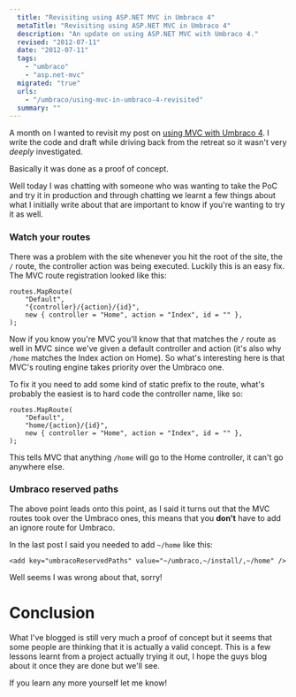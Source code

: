 ```yaml
---
  title: "Revisiting using ASP.NET MVC in Umbraco 4"
  metaTitle: "Revisiting using ASP.NET MVC in Umbraco 4"
  description: "An update on using ASP.NET MVC with Umbraco 4."
  revised: "2012-07-11"
  date: "2012-07-11"
  tags: 
    - "umbraco"
    - "asp.net-mvc"
  migrated: "true"
  urls: 
    - "/umbraco/using-mvc-in-umbraco-4-revisited"
  summary: ""
---
```

A month on I wanted to revisit my post on [using MVC with Umbraco 4][1]. I write the code and draft while driving back from the retreat so it wasn't very *deeply* investigated.

Basically it was done as a proof of concept.

Well today I was chatting with someone who was wanting to take the PoC and try it in production and through chatting we learnt a few things about what I initially write about that are important to know if you're wanting to try it as well.

### Watch your routes

There was a problem with the site whenever you hit the root of the site, the `/` route, the controller action was being executed. Luckily this is an easy fix. The MVC route registration looked like this:

    routes.MapRoute(
        "Default",
        "{controller}/{action}/{id}",
        new { controller = "Home", action = "Index", id = "" },
    );

Now if you know you're MVC you'll know that that matches the `/` route as well in MVC since we've given a default controller and action (it's also why `/home` matches the Index action on Home). So what's interesting here is that MVC's routing engine takes priority over the Umbraco one.

To fix it you need to add some kind of static prefix to the route, what's probably the easiest is to hard code the controller name, like so:

    routes.MapRoute(
        "Default",
        "home/{action}/{id}",
        new { controller = "Home", action = "Index", id = "" },
    );

This tells MVC that anything `/home` will go to the Home controller, it can't go anywhere else.

### Umbraco reserved paths

The above point leads onto this point, as I said it turns out that the MVC routes took over the Umbraco ones, this means that you **don't** have to add an ignore route for Umbraco.

In the last post I said you needed to add `~/home` like this:

    <add key="umbracoReservedPaths" value="~/umbraco,~/install/,~/home" />

Well seems I was wrong about that, sorry!

# Conclusion

What I've blogged is still very much a proof of concept but it seems that some people are thinking that it is actually a valid concept. This is a few lessons learnt from a project actually trying it out, I hope the guys blog about it once they are done but we'll see.

If you learn any more yourself let me know!

  [1]: http://www.aaron-powell.com/umbraco/using-mvc-in-umbraco-4